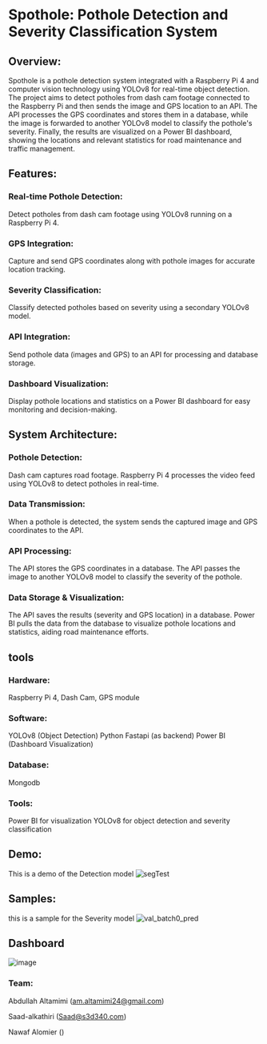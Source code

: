 
# Spothole: Pothole Detection and Severity Classification System

## Overview:

Spothole is a pothole detection system integrated with a Raspberry Pi 4 and computer vision technology using YOLOv8 for real-time object detection. The project aims to detect potholes from dash cam footage connected to the Raspberry Pi and then sends the image and GPS location to an API. The API processes the GPS coordinates and stores them in a database, while the image is forwarded to another YOLOv8 model to classify the pothole's severity. Finally, the results are visualized on a Power BI dashboard, showing the locations and relevant statistics for road maintenance and traffic management.

## Features:

### Real-time Pothole Detection:
Detect potholes from dash cam footage using YOLOv8 running on a Raspberry Pi 4.

### GPS Integration: 

Capture and send GPS coordinates along with pothole images for accurate location tracking.

### Severity Classification:

Classify detected potholes based on severity using a secondary YOLOv8 model.

### API Integration: 

Send pothole data (images and GPS) to an API for processing and database storage.

### Dashboard Visualization: 

Display pothole locations and statistics on a Power BI dashboard for easy monitoring and decision-making.


## System Architecture:

### Pothole Detection:

Dash cam captures road footage.
Raspberry Pi 4 processes the video feed using YOLOv8 to detect potholes in real-time.

### Data Transmission:

When a pothole is detected, the system sends the captured image and GPS coordinates to the API.

### API Processing:

The API stores the GPS coordinates in a database.
The API passes the image to another YOLOv8 model to classify the severity of the pothole.

### Data Storage & Visualization:

The API saves the results (severity and GPS location) in a database.
Power BI pulls the data from the database to visualize pothole locations and statistics, aiding road maintenance efforts.

## tools
### Hardware: 

Raspberry Pi 4, Dash Cam, GPS module

### Software:

YOLOv8 (Object Detection)
Python
Fastapi (as backend)
Power BI (Dashboard Visualization)

### Database: 

Mongodb

### Tools:
Power BI for visualization
YOLOv8 for object detection and severity classification

## Demo:

This is a demo of the Detection model
![segTest](https://github.com/user-attachments/assets/2f60d69c-e6a7-4e32-99ec-86c0d12c8997)

## Samples:

this is a sample for the Severity model
![val_batch0_pred](https://github.com/user-attachments/assets/0e1fae7f-36d7-43c7-ba1f-c19b1d99a780)


## Dashboard
![image](https://github.com/user-attachments/assets/7adf4d81-ce75-42f6-a4d5-96e4666ca57c)


### Team:
Abdullah Altamimi (am.altamimi24@gmail.com)

Saad-alkathiri (Saad@s3d340.com)

Nawaf Alomier ()




